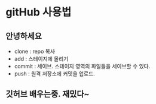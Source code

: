 # gitHub 사용법

## 안녕하세요

- clone : repo 복사
- add : 스테이지에 올리기
- commit : 세이브. 스테이지 영역의 파일들을 세이브할 수 있다.
- push : 원격 저장소에 커밋을 업로드.

## 깃허브 배우는중. 재밌다~